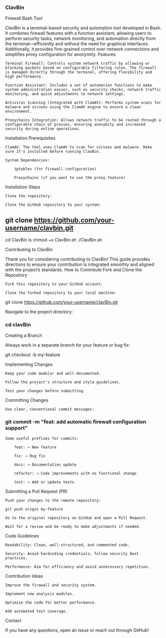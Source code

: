 ### ClavBin

Firewall Bash Tool

ClavBin is a terminal-based security and automation tool developed in Bash. It combines firewall features with a function assistant, allowing users to perform security tasks, network monitoring, and automation directly from the terminal—efficiently and without the need for graphical interfaces. Additionally, it provides fine-grained control over network connections and simplifies proxy configuration for anonymity.
Features

    Terminal Firewall: Controls system network traffic by allowing or blocking packets based on configurable filtering rules. The firewall is managed directly through the terminal, offering flexibility and high performance.

    Function Assistant: Includes a set of automation functions to make system administration easier, such as security checks, network traffic monitoring, and quick adjustments to network settings.

    Antivirus Scanning (Integrated with ClamAV): Performs system scans for malware and viruses using the ClamAV engine to ensure a clean environment.

    Proxychains Integration: Allows network traffic to be routed through a configurable chain of proxies, ensuring anonymity and increased security during online operations.

Installation
Prerequisites

    ClamAV: The tool uses ClamAV to scan for viruses and malware. Make sure it's installed before running ClavBin.

    System Dependencies:

        iptables (for firewall configuration)

        Proxychains (if you want to use the proxy feature)

Installation Steps

    Clone the repository:

    Clone the GitHub repository to your system:

   ## git clone https://github.com/your-username/clavbin.git
   cd ClavBin
   ls
   chmod +x ClavBin.sh
   ./ClavBin.sh

Contributing to ClavBin

Thank you for considering contributing to ClavBin! This guide provides directions to ensure your contribution is integrated smoothly and aligned with the project’s standards.
How to Contribute
Fork and Clone the Repository

    Fork this repository to your GitHub account.

    Clone the forked repository to your local machine:

git clone https://github.com/your-username/clavBin.git

Navigate to the project directory:

   ### cd clavBin

Creating a Branch

Always work in a separate branch for your feature or bug fix:

git checkout -b my-feature

Implementing Changes

    Keep your code modular and well-documented.

    Follow the project's structure and style guidelines.

    Test your changes before submitting.

Committing Changes

    Use clear, conventional commit messages:
### git commit -m "feat: add automatic firewall configuration support"

    Some useful prefixes for commits:

        feat: → New feature

        fix: → Bug fix

        docs: → Documentation update

        refactor: → Code improvements with no functional change

        test: → Add or update tests

Submitting a Pull Request (PR)

    Push your changes to the remote repository:

    git push origin my-feature

    Go to the original repository on GitHub and open a Pull Request.

    Wait for a review and be ready to make adjustments if needed.

Code Guidelines

    Readability: Clean, well-structured, and commented code.

    Security: Avoid hardcoding credentials; follow security best practices.

    Performance: Aim for efficiency and avoid unnecessary repetition.

Contribution Ideas

    Improve the firewall and security system.

    Implement new analysis modules.

    Optimize the code for better performance.

    Add automated test coverage.

Contact

If you have any questions, open an issue or reach out through GitHub!
